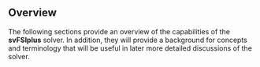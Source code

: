 
## Overview 

The following sections provide an overview of the capabilities of the **svFSIplus** solver. In addition, 
they will provide a background for concepts and terminology that will be useful in later more detailed 
discussions of the solver.


